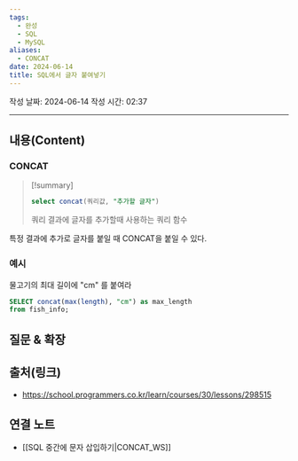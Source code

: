 ```yaml
---
tags:
  - 완성
  - SQL
  - MySQL
aliases:
  - CONCAT
date: 2024-06-14
title: SQL에서 글자 붙여넣기
---
```

작성 날짜: 2024-06-14
작성 시간: 02:37


----
## 내용(Content)

### CONCAT

>[!summary]
>```sql
>select concat(쿼리값, "추가할 글자")
>```
>쿼리 결과에 글자를 추가할때 사용하는 쿼리 함수


특정 결과에 추가로 글자를 붙일 때 CONCAT을 붙일 수 있다. 

### 예시

물고기의 최대 길이에 "cm" 를 붙여라

```SQL
SELECT concat(max(length), "cm") as max_length
from fish_info;
```


## 질문 & 확장



## 출처(링크)

- https://school.programmers.co.kr/learn/courses/30/lessons/298515

## 연결 노트

- [[SQL 중간에 문자 삽입하기|CONCAT_WS]]